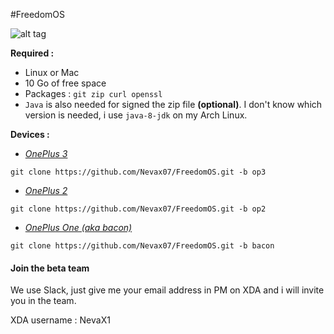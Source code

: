 #FreedomOS

![alt tag](https://raw.githubusercontent.com/Nevax07/FreedomOS/master/home_banner.png)

**Required :**
- Linux or Mac
- 10 Go of free space
- Packages : `git zip curl openssl`
- `Java` is also needed for signed the zip file **(optional)**.
I don't know which version is needed, i use `java-8-jdk` on my Arch Linux.

**Devices :**
- [*OnePlus 3*](https://github.com/Nevax07/FreedomOS/tree/op3)
```
git clone https://github.com/Nevax07/FreedomOS.git -b op3
```
- [*OnePlus 2*](https://github.com/Nevax07/FreedomOS/tree/op2)
```
git clone https://github.com/Nevax07/FreedomOS.git -b op2
```
- [*OnePlus One (aka bacon)*](https://github.com/Nevax07/FreedomOS/tree/bacon)
```
git clone https://github.com/Nevax07/FreedomOS.git -b bacon
```

#### Join the beta team
We use Slack, just give me your email address in PM on XDA and i will invite you in the team.

XDA username : NevaX1
